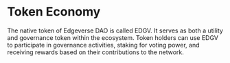 # Token Economy

The native token of Edgeverse DAO is called EDGV. It serves as both a utility and governance token within the ecosystem. Token holders can use EDGV to participate in governance activities, staking for voting power, and receiving rewards based on their contributions to the network.
